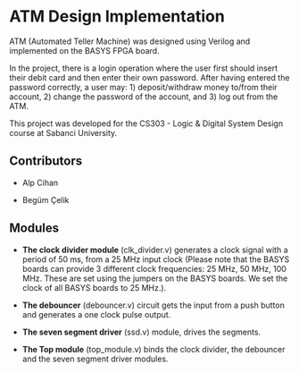 # ATM Design Implementation

ATM (Automated Teller Machine) was designed using Verilog and implemented on the BASYS FPGA board. 

In the project, there is a login operation where the user first should insert their debit card and then enter their own password. After having entered the password correctly, a user may: 1) deposit/withdraw money to/from their account, 2) change the password of the account, and 3) log out from the ATM.

This project was developed for the CS303 - Logic & Digital System Design course at Sabanci University.

## Contributors

- Alp Cihan

- Begüm Çelik

## Modules

- **The clock divider module** (clk_divider.v) generates a clock signal with a period of 50 ms, from a 25 MHz input clock (Please note that the BASYS boards can provide 3 different clock frequencies: 25 MHz, 50 MHz, 100 MHz. These are set using the jumpers on the BASYS boards. We set the clock of all BASYS boards to 25 MHz.).

- **The debouncer** (debouncer.v) circuit gets the input from a push button and generates a one clock pulse output.

- **The seven segment driver** (ssd.v) module, drives the segments.

- **The Top module** (top_module.v) binds the clock divider, the debouncer and the seven segment driver modules.
